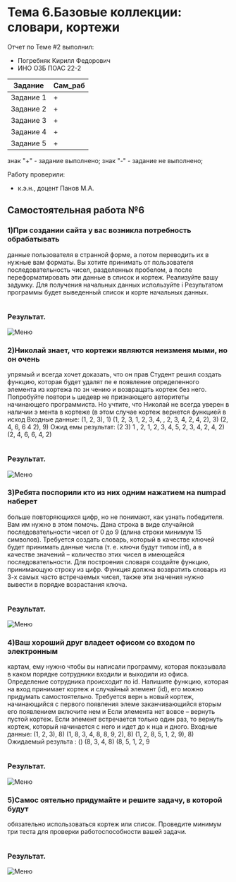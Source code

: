 
# Тема 6.Базовые коллекции: словари, кортежи  
Отчет по Теме #2 выполнил:
- Погребняк Кирилл Федорович
- ИНО ОЗБ ПОАС 22-2

| Задание  | Сам_раб |
| ------ | ------ |
| Задание 1 | + | 
| Задание 2 | + | 
| Задание 3 | + | 
| Задание 4 | + | 
| Задание 5 | + | 


знак "+" - задание выполнено; знак "-" - задание не выполнено;

Работу проверили:
- к.э.н., доцент Панов М.А.

## Самостоятельная работа №6
### 1)При создании сайта у вас возникла потребность обрабатывать
данные пользователя в странной форме, а потом переводить их в
нужные вам форматы. Вы хотите принимать от пользователя
последовательность чисел, разделенных пробелом, а после
переформатировать эти данные в список и кортеж. Реализуйте вашу
задумку. Для получения начальных данных используйте i
Результатом программы будет выведенный список и корте
начальных данных.


```python

```
### Результат.
![Меню]()

### 2)Николай знает, что кортежи являются неизменя мыми, но он очень
упрямый и всегда хочет доказать, что он прав Студент решил
создать функцию, которая будет удалят пе е появление
определенного элемента из кортежа по зн чению и возвращать
кортеж без него. Попробуйте повтори ь шедевр не признающего
авторитеты начинающего программиста. Но учтите, что Николай не
всегда уверен в наличии э мента в кортеже (в этом случае кортеж
вернется функцией в исход
Входные данные:
(1, 2, 3), 1)
(1, 2, 3, 1, 2, 3, 4, , 2, 3, 4, 2, 4, 2), 3)
(2, 4, 6, 6 4 2), 9)
Ожид емы результат:
(2 3)
1
, 2, 1, 2, 3, 4, 5, 2, 3, 4, 2, 4, 2)
(2, 4, 6, 6, 4, 2)


```python

```
### Результат.
![Меню]()

### 3)Ребята поспорили кто из них одним нажатием на numpad наберет
больше повторяющихся цифр, но не понимают, как узнать
победителя. Вам им нужно в этом помочь. Дана строка в виде
случайной последовательности чисел от 0 до 9 (длина строки
минимум 15 символов). Требуется создать словарь, который в
качестве ключей будет принимать данные числа (т. е. ключи будут
типом int), а в качестве значений – количество этих чисел в
имеющейся последовательности. Для построения словаря создайте
функцию, принимающую строку из цифр. Функция должна
возвратить словарь из 3-х самых часто встречаемых чисел, также
эти значения нужно вывести в порядке возрастания ключа.



```python

```
### Результат.
![Меню]()

### 4)Ваш хороший друг владеет офисом со входом по электронным
картам, ему нужно чтобы вы написали программу, которая
показывала в каком порядке сотрудники входили и выходили из
офиса. Определение сотрудника происходит по id. Напишите
функцию, которая на вход принимает кортеж и случайный элемент
(id), его можно придумать самостоятельно. Требуется верн ь
новый кортеж, начинающийся с первого появления элеме
заканчивающийся вторым его появлением включите
нем и
Если элемента нет вовсе – вернуть пустой кортеж.
Если элемент встречается только один раз, то вернуть кортеж,
который начинается с него и идет до к нца и дного.
Входные данные:
(1, 2, 3), 8)
(1, 8, 3, 4, 8, 8, 9, 2), 8)
(1, 2, 8, 5, 1, 2, 9), 8)
Ожидаемый результа :
()
(8, 3, 4, 8)
(8, 5, 1, 2, 9


```python

```
### Результат.
![Меню]()

### 5)Самос оятельно придумайте и решите задачу, в которой будут
обязательно использоваться кортеж или список. Проведите
минимум три теста для проверки работоспособности вашей задачи.


```python

```
### Результат.
![Меню]()

